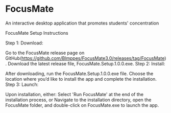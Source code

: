 # FocusMate
An interactive desktop application that promotes students' concentration

FocusMate Setup Instructions

Step 1: Download:

Go to the FocusMate release page on GitHub(https://github.com/Blmppes/FocusMate3.0/releases/tag/FocusMate).
Download the latest release file, FocusMate.Setup.1.0.0.exe.
Step 2: Install:

After downloading, run the FocusMate.Setup.1.0.0.exe file.
Choose the location where you’d like to install the app and complete the installation.
Step 3: Launch:

Upon installation, either:
Select 'Run FocusMate' at the end of the installation process, or
Navigate to the installation directory, open the FocusMate folder, and double-click on FocusMate.exe to launch the app.
